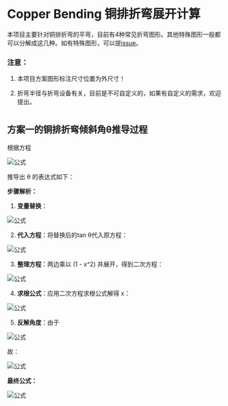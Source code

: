 # Copper Bending 铜排折弯展开计算
本项目主要针对铜排折弯的平弯，目前有4种常见折弯图形。其他特殊图形一般都可以分解成这几种。如有特殊图形，可以提[issue](https://github.com/ipan233/CopperBending/issues)。
### 注意：
1. 本项目方案图形标注尺寸位置为外尺寸！

2. 折弯半径与折弯设备有关，目前是不可自定义的，如果有自定义的需求，欢迎提出。

#   

## 方案一的铜排折弯倾斜角θ推导过程

根据方程

![公式](https://latex.codecogs.com/png.image?\dpi{130}h%20-%20T%20=%20\left(L%20-%20L1%20-%20L2%20+%202KT\tan\frac{\theta}{2}\right)\tan\theta)

推导出 θ 的表达式如下：

**步骤解析：**

1. **变量替换**：

![公式](https://latex.codecogs.com/png.image?\dpi{130}x%20=%20\tan\frac{\theta}{2},%20%5Cquad%20\tan\theta%20=%20\frac{2x}{1%20-%20x^2})

2. **代入方程**：将替换后的tan θ代入原方程：

![公式](https://latex.codecogs.com/png.image?\dpi{130}h%20-%20T%20=%20\left(L%20-%20L1%20-%20L2%20+%202KTx\right)\cdot\frac{2x}{1%20-%20x^2})

3. **整理方程**：两边乘以 \(1 - x^2\) 并展开，得到二次方程：

![公式](https://latex.codecogs.com/png.image?\dpi{130}(h%20-%20T%20+%204KT)x^2%20+%202(L%20-%20L1%20-%20L2)x%20-%20(h%20-%20T)%20=%200)

4. **求根公式**：应用二次方程求根公式解得 x：

![公式](https://latex.codecogs.com/png.image?\dpi{130}x%20=%20\frac{-(L%20-%20L1%20-%20L2)\%20\pm\%20\sqrt{(L%20-%20L1%20-%20L2)^2%20+%20(h%20-%20T)^2%20+%204KT(h%20-%20T)}}{h%20-%20T%20+%204KT})
   
5. **反解角度**：由于 

![公式](https://latex.codecogs.com/png.image?\dpi{130}x%20=%20\tan\frac{\theta}{2})

   故：

![公式](https://latex.codecogs.com/png.image?\dpi{130}\theta%20=%202\arctan\left(\frac{-(L%20-%20L1%20-%20L2)%20+%20\sqrt{(L%20-%20L1%20-%20L2)^2%20+%20(h%20-%20T)^2%20+%204KT(h%20-%20T)}}{h%20-%20T%20+%204KT}\right))

   

**最终公式：**

![公式](https://latex.codecogs.com/png.image?\dpi{130}\theta%20=%202\arctan\left(\frac{-(L%20-%20L1%20-%20L2)%20+%20\sqrt{(L%20-%20L1%20-%20L2)^2%20+%20(h%20-%20T)^2%20+%204KT(h%20-%20T)}}{h%20-%20T%20+%204KT}\right))
